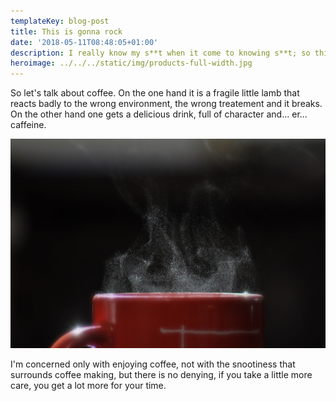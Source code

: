 ```yaml
---
templateKey: blog-post
title: This is gonna rock
date: '2018-05-11T08:48:05+01:00'
description: I really know my s**t when it come to knowing s**t; so this is going to rock.
heroimage: ../../../static/img/products-full-width.jpg
---
```


So let's talk about coffee. On the one hand it is a fragile little lamb that
reacts badly to the wrong environment, the wrong treatement and it breaks. On
the other hand one gets a delicious drink, full of character and... er...
caffeine.

![This is coffee](../../../static/img/products-full-width.jpg)

I'm concerned only with enjoying coffee, not with the snootiness that surrounds
coffee making, but there is no denying, if you take a little more care, you get
a lot more for your time.
